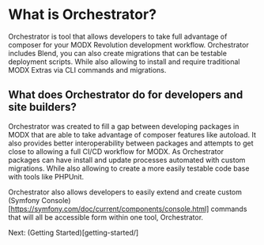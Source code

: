 # What is Orchestrator?

Orchestrator is tool that allows developers to take full advantage of composer for your MODX Revolution development workflow. 
Orchestrator includes Blend, you can also create migrations that can be testable deployment scripts. 
While also allowing to install and require traditional MODX Extras via CLI commands and migrations. 

## What does Orchestrator do for developers and site builders?

Orchestrator was created to fill a gap between developing packages in MODX that are able to take advantage of composer 
features like autoload. It also provides better interoperability between packages and attempts to get close to allowing 
a full CI/CD workflow for MODX. As Orchestrator packages can have install and update processes automated with custom 
migrations. While also allowing to create a more easily testable code base with tools like PHPUnit.

Orchestrator also allows developers to easily extend and create custom (Symfony Console)[https://symfony.com/doc/current/components/console.html] 
commands that will all be accessible form within one tool, Orchestrator. 

Next: (Getting Started)[getting-started/]
